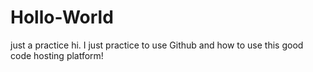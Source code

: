 # Hollo-World
just a practice
hi.
I just practice to use Github and how to use this good code hosting platform!
